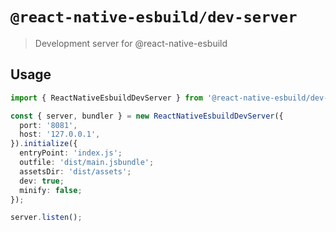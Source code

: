 # `@react-native-esbuild/dev-server`

> Development server for @react-native-esbuild

## Usage

```ts
import { ReactNativeEsbuildDevServer } from '@react-native-esbuild/dev-server';

const { server, bundler } = new ReactNativeEsbuildDevServer({
  port: '8081',
  host: '127.0.0.1',
}).initialize({
  entryPoint: 'index.js';
  outfile: 'dist/main.jsbundle';
  assetsDir: 'dist/assets';
  dev: true;
  minify: false;
});

server.listen();
```
